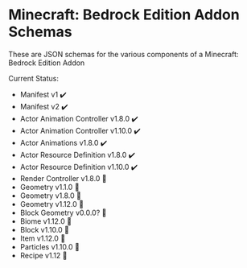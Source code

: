 Minecraft: Bedrock Edition Addon Schemas
========================================

These are JSON schemas for the various components of a Minecraft: Bedrock Edition Addon

Current Status:

- Manifest v1 ✔️
- Manifest v2 ✔️
- Actor Animation Controller v1.8.0 ✔️
- Actor Animation Controller v1.10.0 ✔️
- Actor Animations v1.8.0 ✔️
- Actor Resource Definition v1.8.0 ✔️
- Actor Resource Definition v1.10.0 ✔️
- Render Controller v1.8.0 🚫
- Geometry v1.1.0 🚫
- Geometry v1.8.0 🚫
- Geometry v1.12.0 🚫
- Block Geometry v0.0.0? 🚫
- Biome v1.12.0 🚫
- Block v1.10.0 🚫
- Item v1.12.0 🚫
- Particles v1.10.0 🚫
- Recipe v1.12 🚫
